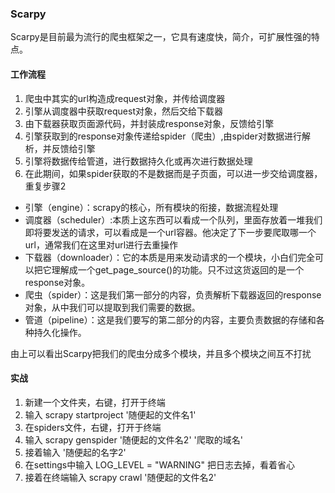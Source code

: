 ### Scarpy
Scarpy是目前最为流行的爬虫框架之一，它具有速度快，简介，可扩展性强的特点。

#### 工作流程
1. 爬虫中其实的url构造成request对象，并传给调度器
2. 引擎从调度器中获取request对象，然后交给下载器
3. 由下载器获取页面源代码，并封装成response对象，反馈给引擎
4. 引擎获取到的response对象传递给spider（爬虫）,由spider对数据进行解析，并反馈给引擎
5. 引擎将数据传给管道，进行数据持久化或再次进行数据处理
6. 在此期间，如果spider获取的不是数据而是子页面，可以进一步交给调度器，重复步骤2

* 引擎（engine）：scrapy的核心，所有模块的衔接，数据流程处理
* 调度器（scheduler）:本质上这东西可以看成一个队列，里面存放着一堆我们即将要发送的请求，可以看成是一个url容器。他决定了下一步要爬取哪一个url，通常我们在这里对url进行去重操作
* 下载器（downloader）：它的本质是用来发动请求的一个模块，小白们完全可以把它理解成一个get_page_source()的功能。只不过这货返回的是一个response对象。
* 爬虫（spider）：这是我们第一部分的内容，负责解析下载器返回的response对象，从中我们可以提取到我们需要的数据。
* 管道（pipeline）：这是我们要写的第二部分的内容，主要负责数据的存储和各种持久化操作。

由上可以看出Scarpy把我们的爬虫分成多个模块，并且多个模块之间互不打扰

#### 实战
1. 新建一个文件夹，右键，打开于终端
2. 输入 scrapy startproject '随便起的文件名1'
3. 在spiders文件，右键，打开于终端
4. 输入 scrapy genspider '随便起的文件名2' '爬取的域名'
5. 接着输入  '随便起的名字2'
6. 在settings中输入 LOG_LEVEL = "WARNING" 把日志去掉，看着省心
7. 接着在终端输入 scrapy crawl '随便起的文件名2'








